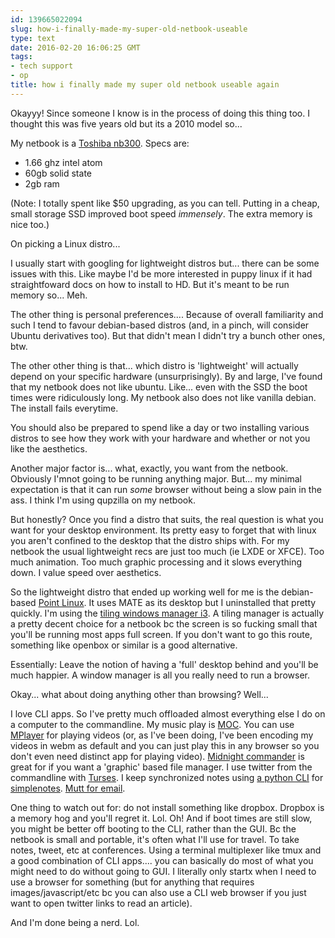 ```yaml
---
id: 139665022094
slug: how-i-finally-made-my-super-old-netbook-useable
type: text
date: 2016-02-20 16:06:25 GMT
tags:
- tech support
- op
title: how i finally made my super old netbook useable again
---
```

Okayyy! Since someone I know is in the process of doing this thing too. I thought this was five years old but its a 2010 model so...

My netbook is a [Toshiba nb300][net]. Specs are:

- 1.66 ghz intel atom
- 60gb solid state
- 2gb ram

(Note: I totally spent like $50 upgrading, as you can tell. Putting in a cheap, small storage SSD improved boot speed *immensely*. The extra memory is nice too.)

On picking a Linux distro...

<!-- more -->

I usually start with googling for lightweight distros but... there can be some issues with this. Like maybe I'd be more interested in puppy linux if it had straightfoward docs on how to install to HD. But it's meant to be run memory so... Meh.

The other thing is personal preferences.... Because of overall familiarity and such I tend to favour debian-based distros (and, in a pinch, will consider Ubuntu derivatives too). But that didn't mean I didn't try a bunch other ones, btw.

The other other thing is that... which distro is 'lightweight' will actually depend on your specific hardware (unsurprisingly). By and large, I've found that my netbook does not like ubuntu. Like... even with the SSD the boot times were ridiculously long. My netbook also does not like vanilla debian. The install fails everytime. 

You should also be prepared to spend like a day or two installing various distros to see how they work with your hardware and whether or not you like the aesthetics.

Another major factor is... what, exactly, you want from the netbook. Obviously I'mnot going to be running anything major. But... my minimal expectation is that it can run *some* browser without being a slow pain in the ass. I think I'm using qupzilla on my netbook. 

But honestly? Once you find a distro that suits, the real question is what you want for your desktop environment. Its pretty easy to forget that with linux you aren't confined to the desktop that the distro ships with. For my netbook the usual lightweight recs are just too much (ie LXDE or XFCE). Too much animation. Too much graphic processing and it slows everything down. I value speed over aesthetics. 

So the lightweight distro that ended up working well for me is the debian-based [Point Linux][point]. It uses MATE as its desktop but I uninstalled that pretty quickly. I'm using the [tiling windows manager i3][i3]. A tiling manager is actually a pretty decent choice for a netbook bc the screen is so fucking small that you'll be running most apps full screen. If you don't want to go this route, something like openbox or similar is a good alternative. 

Essentially: Leave the notion of having a 'full' desktop behind and you'll be much happier. A window manager is all you really need to run a browser.

Okay... what about doing anything other than browsing? Well... 

I love CLI apps. So I've pretty much offloaded almost everything else I do on a computer to the commandline. My music play is [MOC][moc]. You can use [MPlayer][m] for playing videos (or, as I've been doing, I've been encoding my videos in webm as default and you can just play this in any browser so you don't even need distinct app for playing video). [Midnight commander][mc] is great for if you want a 'graphic' based file manager. I use twitter from the commandline with [Turses][turses]. I keep synchronized notes using [a python CLI][sncli] for [simplenotes][simple]. [Mutt for email][mutt]. 

One thing to watch out for: do not install something like dropbox. Dropbox is a memory hog and you'll regret it. Lol. Oh! And if boot times are still slow, you might be better off booting to the CLI, rather than the GUI. Bc the netbook is small and portable, it's often what I'll use for travel. To take notes, tweet, etc at conferences. Using a terminal multiplexer like tmux and a good combination of CLI apps.... you can basically do most of what you might need to do without going to GUI. I literally only startx when I need to use a browser for something (but for anything that requires images/javascript/etc bc you can also use a CLI web browser if you just want to open twitter links to read an article). 

And I'm done being a nerd. Lol.

[net]: http://www.toshiba.eu/discontinued-products/toshiba-nb300-100/
[point]: http://pointlinux.org/
[i3]: https://i3wm.org
[moc]: https://moc.daper.net
[m]: http://www.mplayerhq.hu/design7/news.html
[mc]: https://www.midnight-commander.org
[turses]: https://github.com/dialelo/turses
[simple]: http://simplenote.com/
[sncli]: https://github.com/insanum/sncli
[mutt]: http://www.mutt.org/